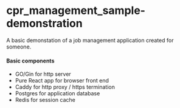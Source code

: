 # cpr_management_sample-demonstration

A basic demonstation of a job management application created for someone.

#### Basic components 
- GO/Gin for http server
- Pure React app for browser front end
- Caddy for http proxy / https termination
- Postgres for application database
- Redis for session cache
